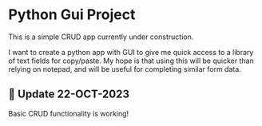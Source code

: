 # Python Gui Project

This is a simple CRUD app currently under construction.

I want to create a python app with GUI to give me quick access to a library of text fields for copy/paste. My hope is that using this will be quicker than relying on notepad, and will be useful for completing similar form data.

## 🚀 Update 22-OCT-2023 
Basic CRUD functionality is working!

